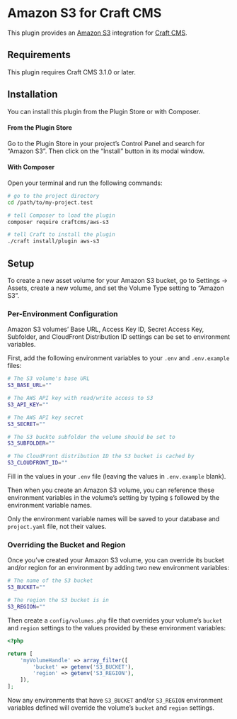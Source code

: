 # Amazon S3 for Craft CMS

This plugin provides an [Amazon S3](https://aws.amazon.com/s3/) integration for [Craft CMS](https://craftcms.com/).


## Requirements

This plugin requires Craft CMS 3.1.0 or later.


## Installation

You can install this plugin from the Plugin Store or with Composer.

#### From the Plugin Store

Go to the Plugin Store in your project’s Control Panel and search for “Amazon S3”. Then click on the “Install” button in its modal window.

#### With Composer

Open your terminal and run the following commands:

```bash
# go to the project directory
cd /path/to/my-project.test

# tell Composer to load the plugin
composer require craftcms/aws-s3

# tell Craft to install the plugin
./craft install/plugin aws-s3
```

## Setup

To create a new asset volume for your Amazon S3 bucket, go to Settings → Assets, create a new volume, and set the Volume Type setting to “Amazon S3”.

### Per-Environment Configuration

Amazon S3 volumes’ Base URL, Access Key ID, Secret Access Key, Subfolder, and CloudFront Distribution ID settings can be set to environment variables. 

First, add the following environment variables to your `.env` and `.env.example` files:

```bash
# The S3 volume's base URL
S3_BASE_URL=""

# The AWS API key with read/write access to S3
S3_API_KEY=""

# The AWS API key secret
S3_SECRET=""

# The S3 buckte subfolder the volume should be set to
S3_SUBFOLDER=""

# The CloudFront distribution ID the S3 bucket is cached by
S3_CLOUDFRONT_ID=""
``` 

Fill in the values in your `.env` file (leaving the values in `.env.example` blank).

Then when you create an Amazon S3 volume, you can reference these environment variables in the volume’s setting by typing `$` followed by the environment variable names.

Only the environment variable names will be saved to your database and `project.yaml` file, not their values.

### Overriding the Bucket and Region

Once you’ve created your Amazon S3 volume, you can override its bucket and/or region for an environment by adding two new environment variables:

```bash
# The name of the S3 bucket
S3_BUCKET=""

# The region the S3 bucket is in
S3_REGION=""
```

Then create a `config/volumes.php` file that overrides your volume’s `bucket` and `region` settings to the values provided by these environment variables:

```php
<?php

return [
    'myVolumeHandle' => array_filter([
        'bucket' => getenv('S3_BUCKET'),
        'region' => getenv('S3_REGION'),
    ]),
];
```

Now any environments that have `S3_BUCKET` and/or `S3_REGION` environment variables defined will override the volume’s `bucket` and `region` settings.
